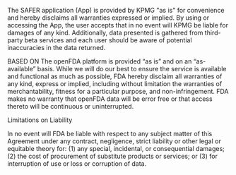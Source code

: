 The SAFER application (App) is provided by KPMG "as is" for convenience and hereby disclaims all warranties expressed
or implied. By using or accessing the App, the user accepts that in no event will KPMG be liable for damages of any
kind.  Additionally, data presented is gathered from third-party beta services and each user should be aware of
potential inaccuracies in the data returned.

BASED ON
The openFDA platform is provided “as is” and on an “as-available” basis. While we will do our best to ensure the
service is available and functional as much as possible, FDA hereby disclaim all warranties of any kind, express or
implied, including without limitation the warranties of merchantability, fitness for a particular purpose, and
non-infringement. FDA makes no warranty that openFDA data will be error free or that access thereto will be continuous
or uninterrupted.

Limitations on Liability

In no event will FDA be liable with respect to any subject matter of this Agreement under any contract, negligence,
strict liability or other legal or equitable theory for: (1) any special, incidental, or consequential damages; (2)
the cost of procurement of substitute products or services; or (3) for interruption of use or loss or corruption of
data.